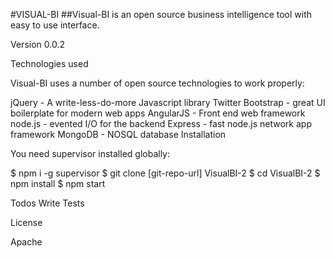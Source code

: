 #VISUAL-BI
##Visual-BI is an open source business intelligence tool with easy to use interface.

Version 0.0.2

Technologies used

Visual-BI uses a number of open source technologies to work properly:

jQuery - A write-less-do-more Javascript library
Twitter Bootstrap - great UI boilerplate for modern web apps
AngularJS - Front end web framework
node.js - evented I/O for the backend
Express - fast node.js network app framework
MongoDB - NOSQL database
Installation

You need supervisor installed globally:

$ npm i -g supervisor
$ git clone [git-repo-url] VisualBI-2
$ cd VisualBI-2
$ npm install
$ npm start

Todos
Write Tests

License

Apache
